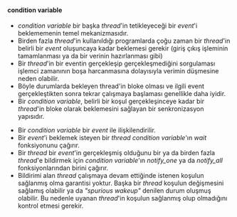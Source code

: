 #### condition variable

- _condition variable_ bir başka _thread_'in tetikleyeceği bir _event_'i beklememenin temel mekanizmasıdır. 
- Birden fazla _thread_'in kullanıldığı programlarda çoğu zaman bir _thread_'in belirli bir _event_ oluşuncaya kadar beklemesi gerekir (giriş çıkış işleminin tamamlanması ya da bir verinin hazırlanması gibi)
- Bir _thread_'in bir eventin gerçekleşip gerçekleşmediğini sorgulaması işlemci zamanının boşa harcanmasına dolayısıyla verimin düşmesine neden olabilir.
- Böyle durumlarda bekleyen thread'in bloke olması ve ilgili event gerçekleştikten sonra tekrar çalışmaya başlaması genellikle daha iyidir.
- Bir _condition variable_, belirli bir koşul gerçekleşinceye kadar bir _thread_'in bloke olarak beklemesini sağlayan bir senkronizasyon yapısıdır.
+ Bir _condition variable_ bir _event_ ile ilişkilendirilir.
+ Bir _event_'i beklemek isteyen bir _thread_ _condition variable_'ın _wait_ fonksiyonunu çağırır. 
+ Bir _thread_ bir _event_'in gerçekleşmiş olduğunu bir ya da birden fazla _thread_'e bildirmek için _condition variable_'ın _notify_one_ ya da _notify_all_ fonksiyonlarından birini çağırır. 
+ Bildirimi alan _thread_ çalışmaya devam ettiğinde istenen koşulun sağlanmış olma garantisi yoktur. Başka bir _thread_ koşulun değişmesini sağlamış olabilir ya da _"spurious wakeup"_ denilen durum oluşmuş olabilir. Bu nedenle uyanan _thread_'in koşulun sağlanmış olup olmadığını kontrol etmesi gerekir.


